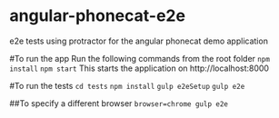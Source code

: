 # angular-phonecat-e2e
e2e tests using protractor for the angular phonecat demo application

#To run the app
Run the following commands from the root folder
`npm install`
`npm start`
This starts the application on http://localhost:8000

#To run the tests
`cd tests`
`npm install`
`gulp e2eSetup`
`gulp e2e`

##To specify a different browser
`browser=chrome gulp e2e`